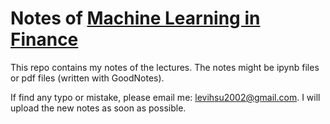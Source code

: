# Notes of [Machine Learning in Finance](https://people.math.ethz.ch/~jteichma/index.php?content=teach_mlf2023)
This repo contains my notes of the lectures. The notes might be ipynb files or pdf files (written with GoodNotes). 

If find any typo or mistake, please email me: levihsu2002@gmail.com. I will upload the new notes as soon as possible.
